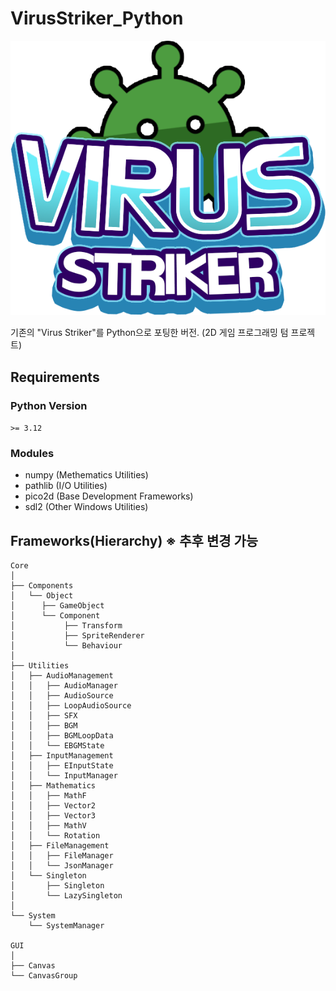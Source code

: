 # VirusStriker_Python
![Virus Striker](./Resources/Sprites/GUI/Sprite_Logo.png)


기존의 "Virus Striker"를 Python으로 포팅한 버전. (2D 게임 프로그래밍 텀 프로젝트)

## Requirements
### Python Version
`>= 3.12`
### Modules
* numpy (Methematics Utilities)
* pathlib (I/O Utilities)
* pico2d (Base Development Frameworks)
* sdl2 (Other Windows Utilities)
## Frameworks(Hierarchy) ※ 추후 변경 가능
```
Core
│
├── Components
│   └── Object
│      ├── GameObject
│      └── Component
│           ├── Transform
│           ├── SpriteRenderer
│           └── Behaviour
│
├── Utilities
│   ├── AudioManagement
│   │   ├── AudioManager
│   │   ├── AudioSource
│   │   ├── LoopAudioSource
│   │   ├── SFX
│   │   ├── BGM
│   │   ├── BGMLoopData
│   │   └── EBGMState
│   ├── InputManagement
│   │   ├── EInputState
│   │   └── InputManager
│   ├── Mathematics
│   │   ├── MathF
│   │   ├── Vector2
│   │   ├── Vector3
│   │   ├── MathV
│   │   └── Rotation
│   ├── FileManagement
│   │   ├── FileManager
│   │   └── JsonManager
│   └── Singleton
│       ├── Singleton
│       └── LazySingleton
│
└── System
    └── SystemManager

GUI
│
├── Canvas
└── CanvasGroup

```

